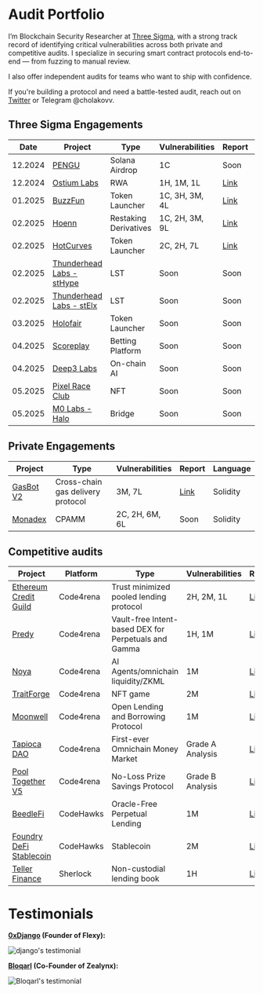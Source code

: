 # Audit Portfolio

I’m Blockchain Security Researcher at [Three Sigma](https://threesigma.xyz/), with a strong track record of identifying critical vulnerabilities across both private and competitive audits. I specialize in securing smart contract protocols end-to-end — from fuzzing to manual review.

I also offer independent audits for teams who want to ship with confidence.

If you're building a protocol and need a battle-tested audit, reach out on [Twitter](https://x.com/cholakovvv) or Telegram @cholakovv.

## Three Sigma Engagements

Date | Project                             | Type                 | Vulnerabilities | Report                             | Language |
---- | ------------------------------------ | --------------------------------- | -------------------------- | ---------------------------------- | -------- |
12.2024 | [PENGU](https://pudgypenguins.com/) | Solana Airdrop | 1C         | Soon | Rust |
12.2024 | [Ostium Labs](https://www.ostium.io/) | RWA | 1H, 1M, 1L         | [Link](https://cdn.sanity.io/files/qoqld077/staging/5c808fe111c8bcc61fed03f4d0f88e79fe387796.pdf) | Solidity |
01.2025 | [BuzzFun](https://buzz.fun/) | Token Launcher | 1C, 3H, 3M, 4L         | [Link](https://cdn.sanity.io/files/qoqld077/staging/60e05f736db459727fa7b1ebb7322169afac2e42.pdf) | Solidity |
02.2025 | [Hoenn](https://www.hoenn.fi/) | Restaking Derivatives | 1C, 2H, 3M, 9L         | [Link](https://cdn.sanity.io/files/qoqld077/staging/1a01c3cde53ae51681e2f875cffa01710e7e20f0.pdf) | Solidity |
02.2025 | [HotCurves](https://www.hotcurves.fun/) | Token Launcher | 2C, 2H, 7L         | [Link](https://cdn.sanity.io/files/qoqld077/staging/4f12e4d502595bcf9fc197149a421e099a392626.pdf) | Solidity |
02.2025 | [Thunderhead Labs - stHype](https://thunderhead.xyz/) | LST | Soon         | Soon | Solidity |
02.2025 | [Thunderhead Labs - stElx](https://thunderhead.xyz/) | LST | Soon         | Soon | Solidity |
03.2025 | [Holofair](https://stage-holofair.com/) | Token Launcher | Soon         | Soon | Solidity |
04.2025 | [Scoreplay](https://scoreplay.xyz/) | Betting Platform | Soon         | Soon | Solidity |
04.2025 | [Deep3 Labs](https://www.deep3.ai/) | On-chain AI | Soon         | Soon | Solidity |
05.2025 | [Pixel Race Club](https://pixelraceclub.com/) | NFT | Soon         | Soon | Solidity |
05.2025 | [M0 Labs - Halo](https://www.m0.org/) | Bridge | Soon         | Soon | Solidity |

## Private Engagements

| Project                             | Type                 | Vulnerabilities | Report                             | Language |
| ------------------------------------ | --------------------------------- | -------------------------- | ---------------------------------- | -------- |
| [GasBot V2](https://www.gasbot.xyz/) | Cross-chain gas delivery protocol | 3M, 7L         | [Link](./reports/solo/GasBotV2.md) | Solidity |
| [Monadex](https://docs.monadex.exchange/) | CPAMM | 2C, 2H, 6M, 6L         | Soon | Solidity |

## Competitive audits

| Project                                                                                | Platform  | Type                                     | Vulnerabilities | Report                                                                             | Language |
| --------------------------------------------------------------------------------------- | --------- | ---------------------------------------------------- | -------------------------- | ---------------------------------------------------------------------------------- | -------- |
| [Ethereum Credit Guild](https://code4rena.com/audits/2023-12-ethereum-credit-guild#top) | Code4rena | Trust minimized pooled lending protocol              | 2H, 2M, 1L      | [Link](https://code4rena.com/audits/2023-12-ethereum-credit-guild)                 | Solidity |
| [Predy](https://code4rena.com/audits/2024-05-predy#top)                                 | Code4rena | Vault-free Intent-based DEX for Perpetuals and Gamma | 1H, 1M            | [Link](https://code4rena.com/reports/2024-05-predy)                               | Solidity |
| [Noya](https://code4rena.com/audits/2024-04-noya#top)                                   | Code4rena | AI Agents/omnichain liquidity/ZKML                   | 1M                   | [Link](https://code4rena.com/audits/2024-04-noya)                                  | Solidity |
| [TraitForge](https://code4rena.com/audits/2024-07-traitforge)                           | Code4rena | NFT game                                            | 2M                   | [Link](https://code4rena.com/audits/2024-07-traitforge)                            | Solidity |
| [Moonwell](https://code4rena.com/audits/2023-07-moonwell#top)                           | Code4rena | Open Lending and Borrowing Protocol                  | 1M                   | [Link](./reports/contests/Code4rena/RED-LOTUS-REACH/Moonwell.md)                   | Solidity |
| [Tapioca DAO](https://code4rena.com/audits/2023-07-tapioca-dao#top)                     | Code4rena | First-ever Omnichain Money Market                    | Grade A Analysis           | [Link](./reports/contests/Code4rena/RED-LOTUS-REACH/Tapioca.md)                    | Solidity |
| [Pool Together V5](https://code4rena.com/audits/2023-08-pooltogether-v5-part-deux#top)  | Code4rena | No-Loss Prize Savings Protocol                       | Grade B Analysis           | [Link](./reports/contests/Code4rena/PoolTogetherV5.md)                             | Solidity |
| [BeedleFi](https://www.codehawks.com/contests/clkbo1fa20009jr08nyyf9wbx)                | CodeHawks | Oracle-Free Perpetual Lending                        | 1M                   | [Link](./reports/contests/CodeHawks/BeedleFi.md)                                   | Solidity |
| [Foundry DeFi Stablecoin](https://www.codehawks.com/contests/cljx3b9390009liqwuedkn0m0) | CodeHawks | Stablecoin                                           | 2M                   | [Link](./reports/contests/CodeHawks/FoundryDefiStablecoin.md)                      | Solidity |
| [Teller Finance](https://audits.sherlock.xyz/contests/295)                              | Sherlock  | Non-custodial lending book                           | 1H                     | [Link](https://github.com/sherlock-audit/2024-04-teller-finance-judging/issues/49) | Solidity |



# Testimonials

**[0xDjango](https://x.com/0xDjangoOnChain) (Founder of Flexy):**

![django's testimonial](/testimonials/Django.png)

**[Bloqarl](https://x.com/TheBlockChainer) (Co-Founder of Zealynx):**

![Bloqarl's testimonial](/testimonials/Screenshot%202024-11-26%20at%2013.52.12.png)


